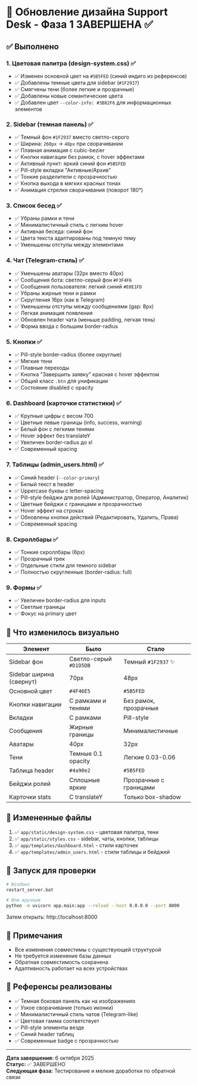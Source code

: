 # 🎨 Обновление дизайна Support Desk - Фаза 1 ЗАВЕРШЕНА ✅

## ✅ Выполнено

### 1. **Цветовая палитра (design-system.css)** ✅
- ✅ Изменен основной цвет на `#5B5FED` (синий индиго из референсов)
- ✅ Добавлены темные цвета для sidebar (`#1F2937`)
- ✅ Смягчены тени (более легкие и прозрачные)
- ✅ Добавлены новые семантические цвета
- ✅ Добавлен цвет `--color-info: #3B82F6` для информационных элементов

### 2. **Sidebar (темная панель)** ✅
- ✅ Темный фон `#1F2937` вместо светло-серого
- ✅ Ширина: `260px` → `48px` при сворачивании
- ✅ Плавная анимация с cubic-bezier
- ✅ Кнопки навигации без рамок, с hover эффектами
- ✅ Активный пункт: яркий синий фон `#5B5FED`
- ✅ Pill-style вкладки "Активные/Архив"
- ✅ Тонкие разделители с прозрачностью
- ✅ Кнопка выхода в мягких красных тонах
- ✅ Анимация стрелки сворачивания (поворот 180°)

### 3. **Список бесед** ✅
- ✅ Убраны рамки и тени
- ✅ Минималистичный стиль с легким hover
- ✅ Активная беседа: синий фон
- ✅ Цвета текста адаптированы под темную тему
- ✅ Уменьшены отступы между элементами

### 4. **Чат (Telegram-стиль)** ✅
- ✅ Уменьшены аватары (32px вместо 40px)
- ✅ Сообщения бота: светло-серый фон `#F3F4F6`
- ✅ Сообщения пользователя: легкий синий `#E0E1FD`
- ✅ Убраны жирные тени и рамки
- ✅ Скругления 16px (как в Telegram)
- ✅ Уменьшены отступы между сообщениями (gap: 8px)
- ✅ Легкая анимация появления
- ✅ Обновлен header чата (меньше padding, легкая тень)
- ✅ Форма ввода с большим border-radius

### 5. **Кнопки** ✅
- ✅ Pill-style border-radius (более округлые)
- ✅ Мягкие тени
- ✅ Плавные переходы
- ✅ Кнопка "Завершить заявку" красная с hover эффектом
- ✅ Общий класс `.btn` для унификации
- ✅ Состояние disabled с opacity

### 6. **Dashboard (карточки статистики)** ✅
- ✅ Крупные цифры с весом 700
- ✅ Цветные левые границы (info, success, warning)
- ✅ Белый фон с легкими тенями
- ✅ Hover эффект без translateY
- ✅ Увеличен border-radius до xl
- ✅ Современный spacing

### 7. **Таблицы (admin_users.html)** ✅
- ✅ Синий header (`--color-primary`)
- ✅ Белый текст в header
- ✅ Uppercase буквы с letter-spacing
- ✅ Pill-style бейджи для ролей (Администратор, Оператор, Аналитик)
- ✅ Цветные бейджи с границами и прозрачностью
- ✅ Hover эффект на строках
- ✅ Обновлены кнопки действий (Редактировать, Удалить, Права)
- ✅ Современный spacing

### 8. **Скроллбары** ✅
- ✅ Тонкие скроллбары (6px)
- ✅ Прозрачный трек
- ✅ Отдельные стили для темного sidebar
- ✅ Полностью скругленные (border-radius: full)

### 9. **Формы** ✅
- ✅ Увеличен border-radius для inputs
- ✅ Светлые границы
- ✅ Фокус на primary цвет

## 🎯 Что изменилось визуально

| Элемент | Было | Стало |
|---------|------|-------|
| Sidebar фон | Светло-серый `#D1D5DB` | Темный `#1F2937` ✨ |
| Sidebar ширина (свернут) | 70px | 48px |
| Основной цвет | `#4F46E5` | `#5B5FED` |
| Кнопки навигации | С рамками и тенями | Без рамок, прозрачные |
| Вкладки | С рамками | Pill-style |
| Сообщения | Жирные границы | Минималистичные |
| Аватары | 40px | 32px |
| Тени | Темные 0.1 opacity | Легкие 0.03-0.06 |
| Таблица header | `#4a90e2` | `#5B5FED` |
| Бейджи ролей | Сплошные яркие | Прозрачные с границами |
| Карточки stats | С translateY | Только box-shadow |

## 📁 Измененные файлы

1. ✅ `app/static/design-system.css` - цветовая палитра, тени
2. ✅ `app/static/styles.css` - sidebar, чаты, кнопки, таблицы
3. ✅ `app/templates/dashboard.html` - стили карточек
4. ✅ `app/templates/admin_users.html` - стили таблицы и бейджей

## 🚀 Запуск для проверки

```bash
# Windows
restart_server.bat

# Или вручную
python -m uvicorn app.main:app --reload --host 0.0.0.0 --port 8000
```

Затем открыть: http://localhost:8000

## 📝 Примечания

- Все изменения совместимы с существующей структурой
- Не требуется изменение базы данных
- Обратная совместимость сохранена
- Адаптивность работает на всех устройствах

## 🎨 Референсы реализованы

- ✅ Темная боковая панель как на изображениях
- ✅ Узкое сворачивание (только иконки)
- ✅ Минималистичный стиль чатов (Telegram-like)
- ✅ Цветовая гамма соответствует
- ✅ Pill-style элементы везде
- ✅ Синий header таблиц
- ✅ Современные badge с прозрачностью

---

**Дата завершения:** 6 октября 2025  
**Статус:** ✅ ЗАВЕРШЕНО  
**Следующая фаза:** Тестирование и мелкие доработки по обратной связи
